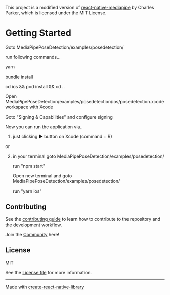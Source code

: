 This project is a modified version of [react-native-mediapipe](https://github.com/cdiddy77/react-native-mediapipe) by Charles Parker, which is licensed under the MIT License.

# Getting Started

Goto MediaPipePoseDetection/examples/posedetection/

run following commands...

yarn

bundle install

cd ios && pod install && cd ..

Open MediaPipePoseDetection/examples/posedetection/ios/posedetection.xcodeworkspace with Xcode

Goto "Signing & Capabilities" and configure signing

Now you can run the application via..

1. just clicking ▶ button on Xcode (command + R)

or

2. in your terminal goto MediaPipePoseDetection/examples/posedetection/
   
   run "npm start"
   
   Open new terminal and goto MediaPipePoseDetection/examples/posedetection/
   
   run "yarn ios"




## Contributing

See the [contributing guide](CONTRIBUTING.md) to learn how to contribute to the repository and the development workflow.

Join the [Community](https://discord.gg/ApuAzVnAaX) here! 

## License

MIT

See the [License file](LICENSE) for more information.

---

Made with [create-react-native-library](https://github.com/callstack/react-native-builder-bob)
